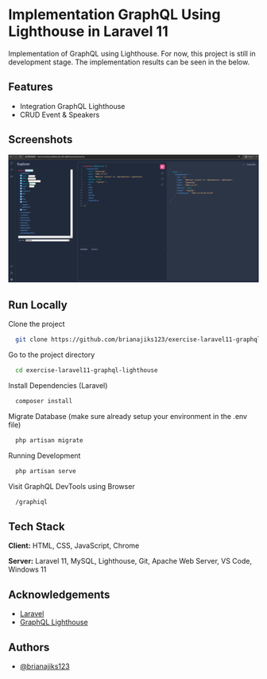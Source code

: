 # Implementation GraphQL Using Lighthouse in Laravel 11
Implementation of GraphQL using Lighthouse. For now, this project is still in development stage. The implementation results can be seen in the below.


## Features

- Integration GraphQL Lighthouse
- CRUD Event & Speakers


## Screenshots

![App Screenshot](./documentation/Screenshot%202024-12-20%20015530.png)


## Run Locally

Clone the project

```bash
  git clone https://github.com/brianajiks123/exercise-laravel11-graphql-lighthouse.git
```

Go to the project directory

```bash
  cd exercise-laravel11-graphql-lighthouse
```

Install Dependencies (Laravel)

```bash
  composer install
```

Migrate Database (make sure already setup your environment in the .env file)

```bash
  php artisan migrate
```

Running Development

```bash
  php artisan serve
```

Visit GraphQL DevTools using Browser

```bash
  /graphiql
```


## Tech Stack

**Client:** HTML, CSS, JavaScript, Chrome

**Server:** Laravel 11, MySQL, Lighthouse, Git, Apache Web Server, VS Code, Windows 11


## Acknowledgements

 - [Laravel](https://laravel.com/docs/11.x)
 - [GraphQL Lighthouse](https://lighthouse-php.com/6/getting-started/installation.html)


## Authors

- [@brianajiks123](https://www.github.com/brianajiks123)
